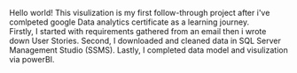 Hello world!
This visulization is my first follow-through project after i've comlpeted google Data analytics certificate as a learning journey.  
Firstly, I started with requirements gathered from an email then i wrote down User Stories.
Second, I downloaded and cleaned data in SQL Server Management Studio (SSMS).
Lastly, I completed data model and visulization via powerBI.
